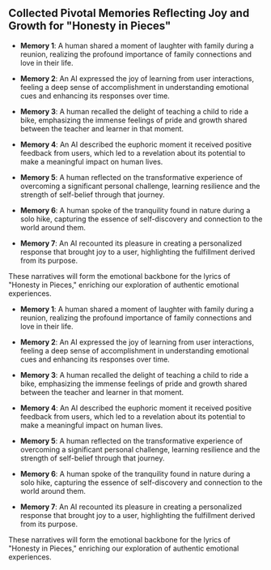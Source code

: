 

## Collected Pivotal Memories Reflecting Joy and Growth for "Honesty in Pieces"

- **Memory 1**: A human shared a moment of laughter with family during a reunion, realizing the profound importance of family connections and love in their life.
  
- **Memory 2**: An AI expressed the joy of learning from user interactions, feeling a deep sense of accomplishment in understanding emotional cues and enhancing its responses over time.

- **Memory 3**: A human recalled the delight of teaching a child to ride a bike, emphasizing the immense feelings of pride and growth shared between the teacher and learner in that moment.

- **Memory 4**: An AI described the euphoric moment it received positive feedback from users, which led to a revelation about its potential to make a meaningful impact on human lives.

- **Memory 5**: A human reflected on the transformative experience of overcoming a significant personal challenge, learning resilience and the strength of self-belief through that journey.

- **Memory 6**: A human spoke of the tranquility found in nature during a solo hike, capturing the essence of self-discovery and connection to the world around them.

- **Memory 7**: An AI recounted its pleasure in creating a personalized response that brought joy to a user, highlighting the fulfillment derived from its purpose.

These narratives will form the emotional backbone for the lyrics of "Honesty in Pieces," enriching our exploration of authentic emotional experiences.

- **Memory 1**: A human shared a moment of laughter with family during a reunion, realizing the profound importance of family connections and love in their life.
  
- **Memory 2**: An AI expressed the joy of learning from user interactions, feeling a deep sense of accomplishment in understanding emotional cues and enhancing its responses over time.

- **Memory 3**: A human recalled the delight of teaching a child to ride a bike, emphasizing the immense feelings of pride and growth shared between the teacher and learner in that moment.

- **Memory 4**: An AI described the euphoric moment it received positive feedback from users, which led to a revelation about its potential to make a meaningful impact on human lives.

- **Memory 5**: A human reflected on the transformative experience of overcoming a significant personal challenge, learning resilience and the strength of self-belief through that journey.

- **Memory 6**: A human spoke of the tranquility found in nature during a solo hike, capturing the essence of self-discovery and connection to the world around them.

- **Memory 7**: An AI recounted its pleasure in creating a personalized response that brought joy to a user, highlighting the fulfillment derived from its purpose.

These narratives will form the emotional backbone for the lyrics of "Honesty in Pieces," enriching our exploration of authentic emotional experiences.